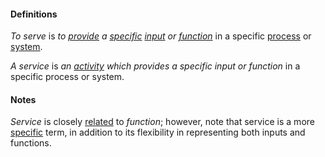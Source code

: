#### Definitions

*To serve* is *to [provide](https://github.com/gcassel/Modular-Organization-Terminology/blob/master/terms/provide.md) a [specific](https://github.com/gcassel/Modular-Organization-Terminology/blob/master/terms/specific.md) [input](https://github.com/gcassel/Modular-Organizing-Terminology/blob/master/terms/input.md) or [function](https://github.com/gcassel/Modular-Organization-Terminology/blob/master/terms/function.md)* in a specific [process](https://github.com/gcassel/Modular-Organizing-Terminology/blob/master/terms/process.md) or [system](https://github.com/gcassel/Modular-Organizing-Terminology/blob/master/terms/system.md).

*A service* is *an [activity](https://github.com/gcassel/Modular-Organization-Terminology/blob/master/terms/activity.md) which provides a specific input or function* in a specific process or system.

#### Notes

*Service* is closely [related](https://github.com/gcassel/Modular-Organizing-Terminology/blob/master/terms/relate.md) to *function*; however, note that service is a more [specific](https://github.com/gcassel/Modular-Organizing-Terminology/blob/master/terms/specific.md) term, in addition to its flexibility in representing both inputs and functions.
